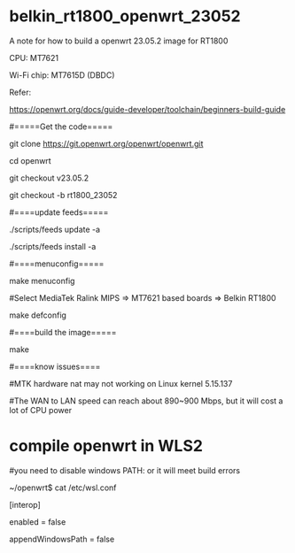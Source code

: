 # belkin_rt1800_openwrt_23052
A note for how to build a openwrt 23.05.2 image for RT1800

CPU: MT7621

Wi-Fi chip: MT7615D (DBDC)

Refer:

https://openwrt.org/docs/guide-developer/toolchain/beginners-build-guide

#=====Get the code=====

git clone https://git.openwrt.org/openwrt/openwrt.git

cd openwrt

git checkout v23.05.2

git checkout -b rt1800_23052

#====update feeds=====

./scripts/feeds update -a

./scripts/feeds install -a

#====menuconfig=====

make menuconfig

#Select MediaTek Ralink MIPS => MT7621 based boards => Belkin RT1800

make defconfig

#====build the image=====

make

#====know issues====

#MTK hardware nat may not working on Linux kernel  5.15.137

#The WAN to LAN speed can reach about 890~900 Mbps, but it will cost a lot of CPU power

# compile openwrt in WLS2

  #you need to disable windows PATH: or it will meet build errors

~/openwrt$ cat /etc/wsl.conf

[interop]

enabled = false

appendWindowsPath = false

